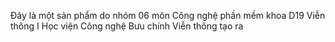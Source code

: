 Đây là một sản phẩm do nhóm 06 môn Công nghệ phần mềm khoa D19 Viễn thông I Học viện Công nghệ Bưu chính Viễn thông tạo ra
